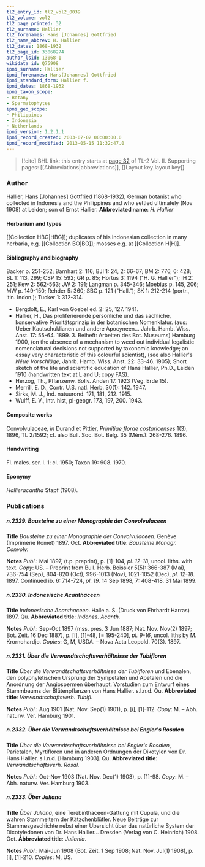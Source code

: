 ```yaml
---
tl2_entry_id: tl2_vol2_0039
tl2_volume: vol2
tl2_page_printed: 32
tl2_surname: Hallier
tl2_forenames: Hans [Johannes] Gottfried
tl2_name_abbrev: H. Hallier
tl2_dates: 1868-1932
tl2_page_id: 33068274
author_lsid: 13068-1
wikidata_id: Q75908
ipni_surname: Hallier
ipni_forenames: Hans(Johannes) Gottfried
ipni_standard_form: Hallier f.
ipni_dates: 1868-1932
ipni_taxon_scope: 
- Botany
- Spermatophytes
ipni_geo_scope: 
- Philippines
- Indonesia
- Netherlands
ipni_version: 1.2.1.1
ipni_record_created: 2003-07-02 00:00:00.0
ipni_record_modified: 2013-05-15 11:32:47.0
---
```



> [!cite] BHL link: this entry starts at [page 32](https://www.biodiversitylibrary.org/page/33068274) of TL-2 Vol. II.
> Supporting pages: [[Abbreviations|abbreviations]], [[Layout key|layout key]].

### Author

Hallier, Hans \[Johannes\] Gottfried (1868-1932), German botanist who collected in Indonesia and the Philippines and who settled ultimately (Nov 1908) at Leiden; son of Ernst Hallier. 
**Abbreviated name**: *H. Hallier*

#### Herbarium and types

[[Collection HBG|HBG]]; duplicates of his Indonesian collection in many herbaria, e.g. [[Collection BO|BO]]; mosses e.g. at [[Collection H|H]].

#### Bibliography and biography

Backer p. 251-252; Barnhart 2: 116; BJI 1: 24, 2: 66-67; BM 2: 776, 6: 428; BL 1: 113, 299; CSP 15: 592; GR p. 85; Hortus 3: 1194 ("H. G. Hallier"); IH 2: 251; Kew 2: 562-563; JW 2: 191; Langman p. 345-346; Moebius p. 145, 206; MW p. 149-150; Rehder 5: 360; SBC p. 121 ("Hall."); SK 1: 212-214 (portr., itin. Indon.); Tucker 1: 312-314.
- Bergdolt, E., Karl von Goebel ed. 2: 25, 127. 1941.
- Hallier, H., Das proliferierende persönliche und das sachliche, konservative Prioritätsprinzip in der botanischen Nomenklatur. (aus: Ueber Kautschuklianen und andere Apocyneen... Jahrb. Hamb. Wiss. Anst. 17: 55-64. 1899. 3. Beiheft: Arbeiten des Bot. Museums) Hamburg 1900, (on the absence of a mechanism to weed out individual legalistic nomenclatural decisions not supported by taxonomic knowledge; an essay very characteristic of this colourful scientist), (see also Hallier's *Néue Vorschläge*, Jahrb. Hamb. Wiss. Anst. 22: 33-46. 1905); Short sketch of the life and scientific education of Hans Hallier, Ph.D., Leiden 1910 (handwritten text at L and U; copy FAS).
- Herzog, Th., Pflanzenw. Boliv. Anden 17. 1923 (Veg. Erde 15).
- Merrill, E. D., Contr. U.S. natl. Herb. 30(1): 142. 1947.
- Sirks, M. J., Ind. natuurond. 171, 181, 212. 1915.
- Wulff, E. V., Intr. hist, pl-geogr. 173, 197, 200. 1943.

#### Composite works

Convolvulaceae, *in* Durand et Pittier, *Primitiae florae costaricenses* 1(3), 1896, TL 2/1592; cf. also Bull. Soc. Bot. Belg. 35 (Mém.): 268-276. 1896.

#### Handwriting

Fl. males. ser. I. 1: cl. 1950; Taxon 19: 908. 1970.

#### Eponymy

*Hallieracantha* Stapf (1908).

### Publications

##### n.2329. Bausteine zu einer Monographie der Convolvulaceen

**Title**
*Bausteine zu einer Monographie der Convolvulaceen*. Genève (Imprimerie Romet) 1897. Oct.
**Abbreviated title**: *Bausteine Monogr. Convolv.*

**Notes**
*Publ*.: Mai 1897, (t.p. preprint), p. \[1\]-104, *pl. 12-18*, uncol. liths. with text. *Copy*: US. – Preprint from Bull. Herb. Boissier 5(5): 366-387 (Mai), 736-754 (Sep), 804-820 (Oct), 996-1013 (Nov), 1021-1052 (Dec), *pl. 12-18.* 1897. Continued ib. 6: 714-724, *pl. 19.* 14 Sep 1898, 7: 408-418. 31 Mai 1899.

##### n.2330. Indonesische Acanthaceen

**Title**
*Indonesische Acanthaceen*. Halle a. S. (Druck von Ehrhardt Harras) 1897. Qu.
**Abbreviated title**: *Indones. Acanth.*

**Notes**
*Publ*.: Sep-Oct 1897 (mss. pres. 3 Jun 1887; Nat. Nov. Nov(2) 1897; Bot. Zeit. 16 Dec 1887), p. \[i\], \[1\]-48, \[= 195-240\], *pl. 9-16*, uncol. liths by M. Krornohardjo. *Copies*: G, M, USDA. – Nova Acta Leopold. 70(3). 1897.

##### n.2331. Über die Verwandtschaftsverhältnisse der Tubifloren

**Title**
*Über die Verwandtschaftsverhältnisse der Tubifloren* und Ebenalen, den polyphyletischen Ursprung der Sympetalen und Apetalen und die Anordnung der Angiospermen überhaupt. Vorstudien zum Entwurf eines Stammbaums der Blütenpflanzen von Hans Hallier. s.l.n.d. Qu.
**Abbreviated title**: *Verwandtschaftsverh. Tubifl.*

**Notes**
*Publ*.: Aug 1901 (Nat. Nov. Sep(1) 1901), p. \[i\], \[1\]-112. *Copy*: M. – Abh. naturw. Ver. Hamburg 1901.

##### n.2332. Über die Verwandtschaftsverhältnisse bei Engler's Rosalen

**Title**
*Über die Verwandtschaftsverhältnisse bei Engler's Rosalen*, Parietalen, Myrtifloren und in anderen Ordnungen der Dikotylen von Dr. Hans Hallier. s.l.n.d. \[Hamburg 1903\]. Qu.
**Abbreviated title**: *Verwandtschaftsverh. Rosal.*

**Notes**
*Publ*.: Oct-Nov 1903 (Nat. Nov. Dec(1) 1903), p. \[1\]-98. *Copy*: M. – Abh. naturw. Ver. Hamburg 1903.

##### n.2333. Über Juliana

**Title**
*Über Juliana*, eine Terebinthaceen-Gattung mit Cupula, und die wahren Stammeltern der Kätzchenblütler. Neue Beiträge zur Stammesgeschichte nebst einer Ubersicht über das natürliche System der Dicotyledonen von Dr. Hans Hallier... Dresden (Verlag von C. Heinrich) 1908. Oct.
**Abbreviated title**: *Juliania*.

**Notes**
*Publ*.: Mai-Jun 1908 (Bot. Zeit. 1 Sep 1908; Nat. Nov. Jul(1) 1908), p. \[i\], \[1\]-210. *Copies*: M, US.

